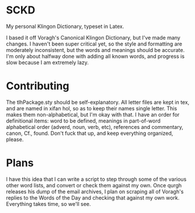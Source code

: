 # SCKD
My personal Klingon Dictionary, typeset in Latex.

I based it off Voragh's Canonical Klingon Dictionary, but I've made many changes. I haven't been super critical yet, so the style and formatting are moderately inconsistent, but the words and meanings should be accurate. I'm only about halfway done with adding all known words, and progress is slow because I am extremely lazy.

# Contributing
The tlhPackage.sty should be self-explanatory. All letter files are kept in tex, and are named in xifan hol, so as to keep their names single letter. This makes them non-alphabetical, but I'm okay with that. I have an order for definitional items: word to be defined, meanings in part-of-word alphabetical order (adverd, noun, verb, etc), references and commentary, canon, Cf., found. Don't fuck that up, and keep everything organized, please.

# Plans
I have this idea that I can write a script to step through some of the various other word lists, and convert or check them against my own. Once qurgh releases his dump of the email archives, I plan on scraping all of Voragh's replies to the Words of the Day and checking that against my own work. Everything takes time, so we'll see.